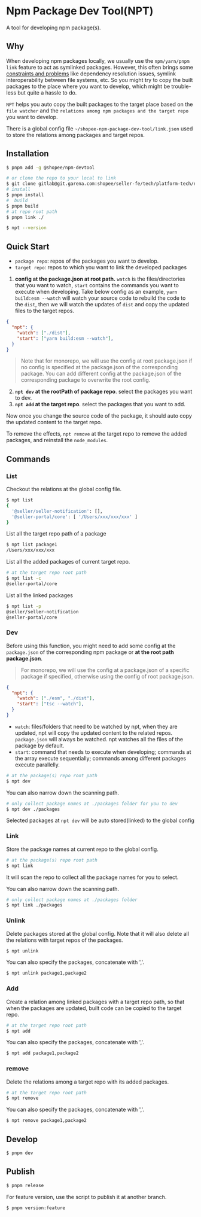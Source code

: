 # Npm Package Dev Tool(NPT)

A tool for developing npm package(s).

## Why

When developing npm packages locally, we usually use the `npm/yarn/pnpm link` feature to act as symlinked packages. However, this often brings some [constraints and problems](https://github.com/yarnpkg/yarn/issues/1761#issuecomment-259706202) like dependency resolution issues, symlink interoperability between file systems, etc. So you might try to copy the built packages to the place where you want to develop, which might be trouble-less but quite a hassle to do.

`NPT` helps you auto copy the built packages to the target place based on the `file watcher` and the `relations among npm packages and the target repo` you want to develop.

There is a global config file `~/shopee-npm-package-dev-tool/link.json` used to store the relations among packages and target repos.

## Installation

```bash
$ pnpm add -g @shopee/npm-devtool

# or clone the repo to your local to link
$ git clone gitlab@git.garena.com:shopee/seller-fe/tech/platform-tech/npm-package-devtool.git
# install
$ pnpm install
#  build
$ pnpm build
# at repo root path
$ pnpm link ./

$ npt --version
```

## Quick Start

- `package repo`: repos of the packages you want to develop.
- `target repo`: repos to which you want to link the developed packages

1. **config at the package.json at root path.** `watch` is the files/directories that you want to watch, `start` contains the commands you want to execute when developing. Take below config as an example, `yarn build:esm --watch` will watch your source code to rebuild the code to the `dist`, then we will watch the updates of `dist` and copy the updated files to the target repos.

```json
{
  "npt": {
    "watch": ["./dist"],
    "start": ["yarn build:esm --watch"],
  }
}
```

> Note that for monorepo, we will use the config at root package.json if no config is specified at the package.json of the corresponding package. You can add different config at the package.json of the corresponding package to overwrite the root config.

2. **`npt dev` at the rootPath of package repo**. select the packages you want to dev.
3. **`npt add` at the target repo**. select the packages that you want to add.

Now once you change the source code of the package, it should auto copy the updated content to the target repo.

To remove the effects, `npt remove` at the target repo to remove the added packages, and reinstall the `node_modules`.

## Commands

### List

Checkout the relations at the global config file.

```bash
$ npt list
{
  '@seller/seller-notification': [],
  '@seller-portal/core': [ '/Users/xxx/xxx/xxx' ]
}
```

List all the target repo path of a package

```bash
$ npt list package1
/Users/xxx/xxx/xxx
```

List all the added packages of current target repo.

```bash
# at the target repo root path
$ npt list -c
@seller-portal/core
```

List all the linked packages

```bash
$ npt list -p
@seller/seller-notification
@seller-portal/core
```

### Dev

Before using this function, you might need to add some config at the `package.json` of the corresponding npm package or **at the root path package.json**.

> For monorepo, we will use the config at a package.json of a specific package if specified, otherwise using the config of root package.json.

```json
{
  "npt": {
    "watch": ["./esm", "./dist"],
    "start": ["tsc --watch"],
  }
}
```

- `watch`: files/folders that need to be watched by npt, when they are updated, npt will copy the updated content to the related repos. `package.json` will always be watched. npt watches all the files of the package by default.
- `start`: command that needs to execute when developing; commands at the array execute sequentially; commands among different packages execute parallelly. 

```bash
# at the package(s) repo root path
$ npt dev
```

You can also narrow down the scanning path.

```bash
# only collect package names at ./packages folder for you to dev
$ npt dev ./packages
```

Selected packages at `npt dev` will be auto stored(linked) to the global config

### Link

Store the package names at current repo to the global config.

```bash
# at the package(s) repo root path
$ npt link
```

It will scan the repo to collect all the package names for you to select.

You can also narrow down the scanning path.

```bash
# only collect package names at ./packages folder
$ npt link ./packages
```

### Unlink

Delete packages stored at the global config. Note that it will also delete all the relations with target repos of the packages.

```bash
$ npt unlink
```

You can also specify the packages, concatenate with ','.

```bash
$ npt unlink package1,package2
```

### Add

Create a relation among linked packages with a target repo path, so that when the packages are updated, built code can be copied to the target repo.

```bash
# at the target repo root path
$ npt add
```

You can also specify the packages, concatenate with ','.

```bash
$ npt add package1,package2
```

### remove

Delete the relations among a target repo with its added packages.

```bash
# at the target repo root path
$ npt remove
```

You can also specify the packages, concatenate with ','.

```bash
$ npt remove package1,package2
```

## Develop

```bash
$ pnpm dev
```

## Publish

```bash
$ pnpm release
```

For feature version, use the script to publish it at another branch.

```bash
$ pnpm version:feature
```

